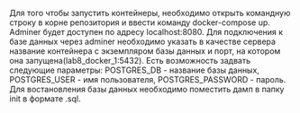 Для того чтобы запустить контейнеры, необходимо открыть командную строку в корне репозитория и ввести команду docker-compose up. Adminer будет доступен по адресу localhost:8080. Для подключения к базе данных через adminer необходимо указать в качестве сервера название контейнера с экземпляром базы данных и порт, на котором она запущена(lab8_docker_1:5432). Есть возможность задвать следующие параметры:
POSTGRES_DB - название базы данных,
POSTGRES_USER - имя пользователя,
POSTGRES_PASSWORD - пароль.
Для востановления базы данных необходимо поместить дамп в папку init в формате .sql.
